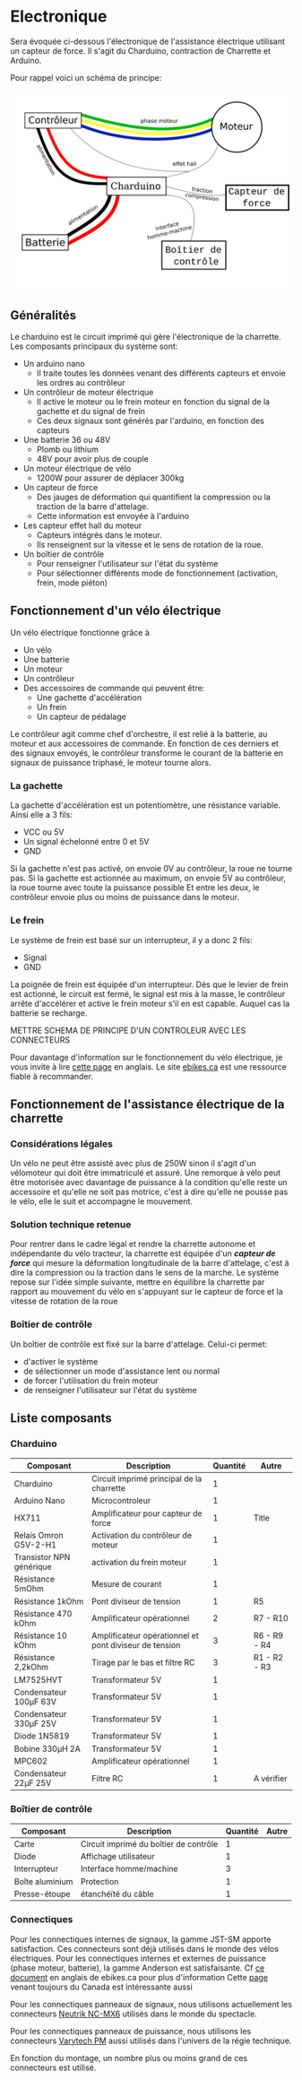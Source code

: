 # Electronique

Sera évoquée ci-dessous l'électronique de l'assistance électrique utilisant un capteur de force. Il s'agit du Charduino, contraction de Charrette et Arduino.


Pour rappel voici un schéma de principe:

![Schéma de principe](/img/principe_assistance_capteur.png)


## Généralités

Le charduino est le circuit imprimé qui gère l'électronique de la charrette.
Les composants principaux du système sont:
 * Un arduino nano
    * Il traite toutes les données venant des différents capteurs et envoie les ordres au contrôleur
 * Un contrôleur de moteur électrique
    * Il active le moteur ou le frein moteur en fonction du signal de la gachette et du signal de frein
    * Ces deux signaux sont générés par l'arduino, en fonction des capteurs
 * Une batterie 36 ou 48V
    * Plomb ou lithium
    * 48V pour avoir plus de couple
 * Un moteur électrique de vélo
    * 1200W pour assurer de déplacer 300kg
 * Un capteur de force
    * Des jauges de déformation qui quantifient la compression ou la traction de la barre d'attelage.
    * Cette information est envoyée à l'arduino
 * Les capteur effet hall du moteur
    * Capteurs intégrés dans le moteur.
    * Ils renseignent sur la vitesse et le sens de rotation de la roue.
 * Un boîtier de contrôle
    * Pour renseigner l'utilisateur sur l'état du système
    * Pour sélectionner différents mode de fonctionnement (activation, frein, mode piéton)


## Fonctionnement d'un vélo électrique
Un vélo électrique fonctionne grâce à
 * Un vélo
 * Une batterie
 * Un moteur
 * Un contrôleur
 * Des accessoires de commande qui peuvent être:
    * Une gachette d'accélération
    * Un frein
    * Un capteur de pédalage

Le contrôleur agit comme chef d'orchestre, il est relié à la batterie, au moteur et aux accessoires de commande.
En fonction de ces derniers et des signaux envoyés, le contrôleur transforme le courant de la batterie en signaux de puissance triphasé, le moteur tourne alors.

### La gachette

La gachette d'accélération est un potentiomètre, une résistance variable.
Ainsi elle a 3 fils:
 * VCC ou 5V
 * Un signal échelonné entre 0 et 5V
 * GND

Si la gachette n'est pas activé, on envoie 0V au contrôleur, la roue ne tourne pas.
Si la gachette est actionnée au maximum, on envoie 5V au contrôleur, la roue tourne avec toute la puissance possible
Et entre les deux, le contrôleur envoie plus ou moins de puissance dans le moteur.

### Le frein
Le système de frein est basé sur un interrupteur, il y a donc 2 fils:
 * Signal
 * GND

La poignée de frein est équipée d'un interrupteur. Dès que le levier de frein est actionné, le circuit est fermé, le signal est mis à la masse, le contrôleur arrête d'accélérer et active le frein moteur s'il en est capable. Auquel cas la batterie se recharge.

METTRE SCHEMA DE PRINCIPE D'UN CONTROLEUR AVEC LES CONNECTEURS

Pour davantage d'information sur le fonctionnement du vélo électrique, je vous invite à lire [cette page](https://ebikes.ca/getting-started/ebikes-parts-explained.html) en anglais. Le site [ebikes.ca](https://ebikes.ca) est une ressource fiable à recommander.

## Fonctionnement de l'assistance électrique de la charrette

### Considérations légales

Un vélo ne peut être assisté avec plus de 250W sinon il s'agit d'un vélomoteur qui doit être immatriculé et assuré.
Une remorque à vélo peut être motorisée avec davantage de puissance à la condition qu'elle reste un accessoire et qu'elle ne soit pas motrice, c'est à dire qu'elle ne pousse pas le vélo, elle le suit et accompagne le mouvement.

### Solution technique retenue

Pour rentrer dans le cadre légal et rendre la charrette autonome et indépendante du vélo tracteur, la charrette est équipée d'un ***capteur de force*** qui mesure la déformation longitudinale de la barre d'attelage, c'est à dire la compression ou la traction dans le sens de la marche.
Le système repose sur l'idée simple suivante, mettre en équilibre la charrette par rapport au mouvement du vélo en s'appuyant sur le capteur de force et la vitesse de rotation de la roue

### Boîtier de contrôle

Un boîtier de contrôle est fixé sur la barre d'attelage.
Celui-ci permet:
 * d'activer le système
 * de sélectionner un mode d'assistance lent ou normal
 * de forcer l'utilisation du frein moteur
 * de renseigner l'utilisateur sur l'état du système


## Liste composants
### Charduino
| Composant | Description | Quantité | Autre |
| ----------- | ----------- | ----------- | ----------- |
| Charduino | Circuit imprimé principal de la charrette | 1 |
| Arduino Nano | Microcontroleur | 1
| HX711 | Amplificateur pour capteur de force | 1 | Title |
| Relais Omron G5V-2-H1| Activation du contrôleur de moteur | 1 | |
| Transistor NPN générique | activation du frein moteur | 1 | |
| Résistance 5mOhm | Mesure de courant | 1 | |
| Résistance 1kOhm | Pont diviseur de tension | 1 | R5 |
| Résistance 470 kOhm| Amplificateur opérationnel | 2 | R7 - R10|
| Résistance 10 kOhm | Amplificateur opérationnel et pont diviseur de tension | 3 | R6 - R9 - R4 |
| Résistance 2,2kOhm | Tirage par le bas et filtre RC | 3 | R1 - R2 - R3 |
| LM7525HVT| Transformateur 5V | 1 | |
| Condensateur 100µF 63V | Transformateur 5V | 1 | |
| Condensateur 330µF 25V | Transformateur 5V | 1 | |
| Diode 1N5819 | Transformateur 5V | 1 | |
| Bobine 330µH 2A | Transformateur 5V | 1 | |
| MPC602 | Amplificateur opérationnel | 1 | |
| Condensateur 22µF 25V | Filtre RC| 1 | A vérifier |

### Boîtier de contrôle

| Composant | Description | Quantité | Autre |
| ----------- | ----------- | ----------- | ----------- |
| Carte | Circuit imprimé du boîtier de contrôle | 1 | |
| Diode | Affichage utilisateur | 1 | |
| Interrupteur | Interface homme/machine | 3 | |
| Boîte aluminium | Protection | 1 | |
| Presse-étoupe| étanchéïté du câble| 1 | |


### Connectiques

Pour les connectiques internes  de signaux, la gamme JST-SM apporte satisfaction. Ces connecteurs sont déjà utilisés dans le monde des vélos électriques.
Pour les connectiques internes et externes de puissance (phase moteur, batterie), la gamme Anderson est satisfaisante.
Cf [ce document](https://www.ebikes.ca/documents/GrinConnectorGuide.pdf) en anglais de ebikes.ca pour plus d'information
Cette [page](https://ebikes.ca/learn/connectors.html) venant toujours du Canada est intéressante aussi


Pour les connectiques panneaux de signaux, nous utilisons actuellement les connecteurs [Neutrik NC-MX6](https://www.thomann.de/fr/neutrik_nc6mx.htm) utilisés dans le monde du spectacle.

Pour les connectiques panneaux de puissance, nous utilisons les connecteurs [Varytech PM](https://www.thomann.de/fr/varytec_real_pm.htm) aussi utilisés dans l'univers de la régie technique.

En fonction du montage, un nombre plus ou moins grand de ces connecteurs est utilisé.
